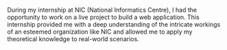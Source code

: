

During my internship at NIC (National Informatics Centre), I had the
opportunity to work on a live project to build a web application.
This internship provided me with a deep understanding of the
intricate workings of an esteemed organization like NIC and
allowed me to apply my theoretical knowledge to real-world
scenarios.
